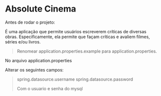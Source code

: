 # Absolute Cinema

Antes de rodar o projeto:

É uma aplicação que permite usuários escreverem críticas de diversas obras.
Especificamente, ela permite que façam críticas e avaliem filmes, séries e/ou livros.

>Renomear application.properties.example para application.properties.

No arquivo application.properties

Alterar os seguintes campos:
>spring.datasource.username
> spring.datasource.password
>
> Com o usuario e senha do mysql